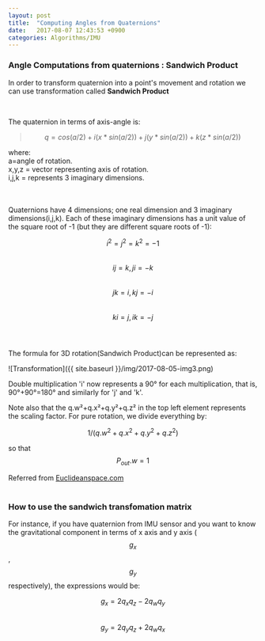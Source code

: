 ```yaml
---
layout: post
title:  "Computing Angles from Quaternions"
date:   2017-08-07 12:43:53 +0900
categories: Algorithms/IMU
---
```

<script src="https://cdnjs.cloudflare.com/ajax/libs/mathjax/2.7.0/MathJax.js?config=TeX-AMS-MML_HTMLorMML" type="text/javascript"></script>

### Angle Computations from quaternions : Sandwich Product

In order to transform quaternion into a point's movement and rotation we can use transformation called **Sandwich Product**

<br>

The quaternion in terms of axis-angle is:
> $$ q = cos(a/2) + i ( x * sin(a/2)) + j (y * sin(a/2)) + k ( z * sin(a/2)) $$

where:<br>
a=angle of rotation.<br>
x,y,z = vector representing axis of rotation.<br>
i,j,k = represents 3 imaginary dimensions.

<br><br>
Quaternions have 4 dimensions; one real dimension and 3 imaginary dimensions(i,j,k).  Each of these imaginary dimensions has a unit value of the square root of -1 (but they are different square roots of -1):

$$ i^2 = j^2 = k^2 = -1 $$<br>
$$ ij = k,   ji = -k $$<br>
$$ jk = i,   kj = -i $$<br>
$$ ki = j, ik = -j $$<br>
<br>

The formula for 3D rotation(Sandwich Product)can be represented as:

![Transformation]({{ site.baseurl }}/img/2017-08-05-img3.png)

Double multiplication 'i' now represents a 90° for each multiplication, that is, 90°+90°=180° and similarly for 'j' and 'k'.

Note also that the q.w²+q.x²+q.y²+q.z² in the top left element represents the scaling factor.
For pure rotation, we divide everything by:

$$ 1/ (q.w^2+q.x^2+q.y^2+q.z^2) $$

so that $$ P_{out}.w = 1 $$

Referred from [Euclideanspace.com](http://www.euclideanspace.com/maths/algebra/realNormedAlgebra/quaternions/transforms/index.htm)
<br>
<br>
### How to use the sandwich transfomation matrix

For instance, if you have quaternion from IMU sensor and you want to know the gravitational component in terms of x axis and y axis ($$ g_x $$, $$ g_y $$ respectively), the expressions would be:

$$ g_x = 2q_xq_z - 2q_wq_y $$<br>
$$ g_y = 2q_yq_z + 2q_wq_x $$
